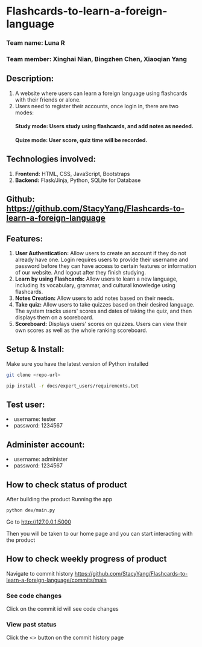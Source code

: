 # Flashcards-to-learn-a-foreign-language
### Team name: Luna R
### Team member: Xinghai Nian, Bingzhen Chen, Xiaoqian Yang
## Description: 
1. A website where users can learn a foreign language using flashcards with their friends or alone. 
2. Users need to register their accounts, once login in, there are two modes:
     #### Study mode: Users study using flashcards, and add notes as needed.
     #### Quize mode: User score, quiz time will be recorded. 

## Technologies involved:
1. **Frontend:** HTML, CSS, JavaScript, Bootstraps
2. **Backend:** Flask/Jinja, Python, SQLite for Database

## Github: https://github.com/StacyYang/Flashcards-to-learn-a-foreign-language 

## Features: 
1. **User Authentication:** Allow users to create an account if they do not already have one. Login requires users to provide their username and password before they can have access to certain features or information of our website. And logout after they finish studying.
2. **Learn by using Flashcards:** Allow users to learn a new language, including its vocabulary, grammar, and cultural knowledge using flashcards. 
3. **Notes Creation:** Allow users to add notes based on their needs.
4. **Take quiz:**  Allow users to take quizzes based on their desired language. The system tracks users' scores and dates of taking the quiz, and then displays them on a scoreboard.
5. **Scoreboard:** Displays users' scores on quizzes. Users can view their own scores as well as the whole ranking scoreboard.

## Setup & Install:
Make sure you have the latest version of Python installed

```bash
git clone <repo-url>
```

```bash
pip install -r docs/expert_users/requirements.txt
```
## Test user:
<li>username: tester
<li>password: 1234567

## Administer account:
<li>username: administer
<li>password: 1234567

## How to check status of product
After building the product
Running the app
```bash
python dev/main.py
```
Go to http://127.0.0.1:5000

Then you will be taken to our home page and you can start interacting with the product

## How to check weekly progress of product
Navigate to commit history https://github.com/StacyYang/Flashcards-to-learn-a-foreign-language/commits/main

### See code changes
Click on the commit id will see code changes

### View past status
Click the <> button on the commit history page
